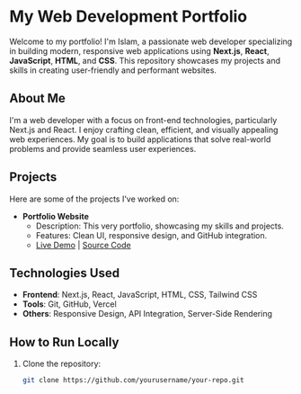 # My Web Development Portfolio

Welcome to my portfolio! I'm Islam, a passionate web developer specializing in building modern, responsive web applications using **Next.js**, **React**, **JavaScript**, **HTML**, and **CSS**. This repository showcases my projects and skills in creating user-friendly and performant websites.

## About Me
I'm a web developer with a focus on front-end technologies, particularly Next.js and React. I enjoy crafting clean, efficient, and visually appealing web experiences. My goal is to build applications that solve real-world problems and provide seamless user experiences.

## Projects
Here are some of the projects I've worked on:

- **Portfolio Website**
  - Description: This very portfolio, showcasing my skills and projects.
  - Features: Clean UI, responsive design, and GitHub integration.
  - [Live Demo](#https://islam-mohamed-portfolio.netlify.app/) | [Source Code](https://github.com/yourusername/portfolio)

## Technologies Used
- **Frontend**: Next.js, React, JavaScript, HTML, CSS, Tailwind CSS
- **Tools**: Git, GitHub, Vercel
- **Others**: Responsive Design, API Integration, Server-Side Rendering

## How to Run Locally
1. Clone the repository:
   ```bash
   git clone https://github.com/yourusername/your-repo.git
